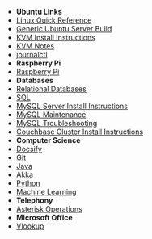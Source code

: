 - **Ubuntu Links**
 - [Linux Quick Reference](/operating_systems/ubuntu/linux_notes)
 - [Generic Ubuntu Server Build](/operating_systems/ubuntu/server_build)
 - [KVM Install Instructions](/operating_systems/ubuntu/package_install/kvm_install)
 - [KVM Notes](/operating_systems/ubuntu/package_operations/kvm_notes)
 - [journalctl](/operating_systems/ubuntu/package_operations/journalctl) 
- **Raspberry Pi**
 - [Raspberry Pi](/operating_systems/raspberry_pi/) 
- **Databases**
 - [Relational Databases](/databases/relational_databases/)
 - [SQL](/databases/relational_databases/sql)
 - [MySQL Server Install Instructions](/databases/mysql/mysql_install)
 - [MySQL Maintenance](/databases/mysql/mysql_maintenance)
 - [MySQL Troubleshooting](/databases/mysql/mysql_troubleshooting)
 - [Couchbase Cluster Install Instructions](/databases/couchbase/couchbase_install)
- **Computer Science**
 - [Docsify](/learn_to_code/docsify/)
 - [Git](/learn_to_code/git/)
 - [Java](/learn_to_code/java/)
 - [Akka](/learn_to_code/java/akka/)
 - [Python](/learn_to_code/python/)
 - [Machine Learning](/learn_to_code/machine_learning/)  
- **Telephony**
 - [Asterisk Operations](/telephony/asterisk) 
- **Microsoft Office**
 - [Vlookup](/office/excel_vlookup)
